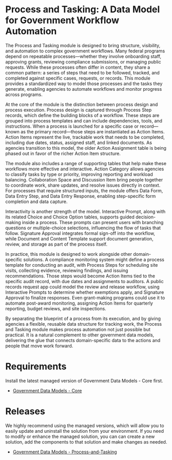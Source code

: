 # Process and Tasking: A Data Model for Government Workflow Automation

The Process and Tasking module is designed to bring structure, visibility, and automation to complex government workflows. Many federal programs depend on repeatable processes—whether they involve onboarding staff, approving grants, reviewing compliance submissions, or managing public requests. While these processes often differ in content, they share a common pattern: a series of steps that need to be followed, tracked, and completed against specific cases, requests, or records. This module provides a standardized way to model those processes and the tasks they generate, enabling agencies to automate workflows and monitor progress across programs.

At the core of the module is the distinction between process design and process execution. Process design is captured through Process Step records, which define the building blocks of a workflow. These steps are grouped into process templates and can include dependencies, tools, and instructions. When a process is launched for a specific case or record—known as the primary record—those steps are instantiated as Action Items. Action Items represent the live, trackable work that needs to be completed, including due dates, status, assigned staff, and linked documents. As agencies transition to this model, the older Action Assignment table is being phased out in favor of the richer Action Item structure.

The module also includes a range of supporting tables that help make these workflows more effective and interactive. Action Category allows agencies to classify tasks by type or priority, improving reporting and workload balancing. Collaboration Space and Discussion Item bring people together to coordinate work, share updates, and resolve issues directly in context. For processes that require structured inputs, the module offers Data Form, Data Entry Step, and Data Entry Response, enabling step-specific form completion and data capture.

Interactivity is another strength of the model. Interactive Prompt, along with its related Choice and Choice Option tables, supports guided decision-making inside a process. These prompts can present users with branching questions or multiple-choice selections, influencing the flow of tasks that follow. Signature Approval integrates formal sign-off into the workflow, while Document and Content Template support document generation, review, and storage as part of the process itself.

In practice, this module is designed to work alongside other domain-specific solutions. A compliance monitoring system might define a process template for conducting an audit, with Process Steps for scheduling site visits, collecting evidence, reviewing findings, and issuing recommendations. Those steps would become Action Items tied to the specific audit record, with due dates and assignments to auditors. A public records request app could model the review and release workflow, using Interactive Prompts to determine whether exemptions apply, and Signature Approval to finalize responses. Even grant-making programs could use it to automate post-award monitoring, assigning Action Items for quarterly reporting, budget reviews, and site inspections.

By separating the blueprint of a process from its execution, and by giving agencies a flexible, reusable data structure for tracking work, the Process and Tasking module makes process automation not just possible but practical. It is a natural complement to other government data models, delivering the glue that connects domain-specific data to the actions and people that move work forward.

# Requirements

Install the latest managed version of Government Data Models - Core first.

  - [Government Data Models - Core](../core/releases/)

# Releases

We highly recommend using the managed versions, which will allow you to easily update and uninstall the solution from your environment. If you need to modify or enhance the managed solution, you can can create a new solution, add the components to that solution and make changes as needed.

  - [Government Data Models - Process-and-Tasking](releases)